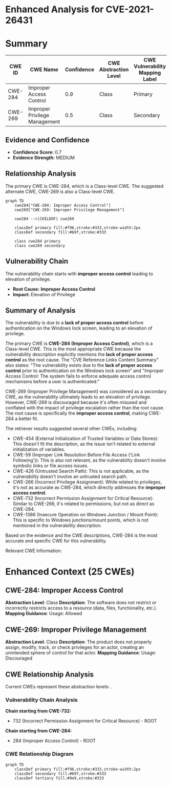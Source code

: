 # Enhanced Analysis for CVE-2021-26431

# Summary
| CWE ID  | CWE Name | Confidence | CWE Abstraction Level | CWE Vulnerability Mapping Label | CWE-Vulnerability Mapping Notes |
|-----------------|----------------------------------------------------|-------------------|--------------------------|-----------------------------------|-----------------------------------|
| CWE-284 | Improper Access Control | 0.9 | Class | Primary | Allowed |
| CWE-269 | Improper Privilege Management | 0.5 | Class | Secondary | Discouraged |

## Evidence and Confidence

*   **Confidence Score:** 0.7
*   **Evidence Strength:** MEDIUM

## Relationship Analysis
The primary CWE is CWE-284, which is a Class-level CWE. The suggested alternate CWE, CWE-269 is also a Class-level CWE.
```mermaid
graph TD
    cwe284["CWE-284: Improper Access Control"]
    cwe269["CWE-269: Improper Privilege Management"]

    cwe284 -->|CHILDOF| cwe269
    
    classDef primary fill:#f96,stroke:#333,stroke-width:2px
    classDef secondary fill:#69f,stroke:#333
    
    class cwe284 primary
    class cwe269 secondary
```

## Vulnerability Chain
The vulnerability chain starts with **improper access control** leading to elevation of privilege.
  - **Root Cause:** **Improper Access Control**
  - **Impact:** Elevation of Privilege

## Summary of Analysis
The vulnerability is due to a **lack of proper access control** before authentication on the Windows lock screen, leading to an elevation of privilege.

The primary CWE is **CWE-284 (Improper Access Control)**, which is a Class-level CWE. This is the most appropriate CWE because the vulnerability description explicitly mentions the **lack of proper access control** as the root cause. The "CVE Reference Links Content Summary" also states: "The vulnerability exists due to the **lack of proper access control** prior to authentication on the Windows lock screen" and "Improper Access Control: The system fails to enforce adequate access control mechanisms before a user is authenticated."

CWE-269 (Improper Privilege Management) was considered as a secondary CWE, as the vulnerability ultimately leads to an elevation of privilege. However, CWE-269 is discouraged because it's often misused and conflated with the impact of privilege escalation rather than the root cause. The root cause is specifically the **improper access control**, making CWE-284 a better fit.

The retriever results suggested several other CWEs, including:
* CWE-454 (External Initialization of Trusted Variables or Data Stores): This doesn't fit the description, as the issue isn't related to external initialization of variables.
* CWE-59 (Improper Link Resolution Before File Access ('Link Following')): This is also not relevant, as the vulnerability doesn't involve symbolic links or file access issues.
* CWE-426 (Untrusted Search Path): This is not applicable, as the vulnerability doesn't involve an untrusted search path.
* CWE-266 (Incorrect Privilege Assignment): While related to privileges, it's not as accurate as CWE-284, which directly addresses the **improper access control**.
* CWE-732 (Incorrect Permission Assignment for Critical Resource): Similar to CWE-266, it's related to permissions, but not as direct as CWE-284.
* CWE-1386 (Insecure Operation on Windows Junction / Mount Point): This is specific to Windows junctions/mount points, which is not mentioned in the vulnerability description.

Based on the evidence and the CWE descriptions, CWE-284 is the most accurate and specific CWE for this vulnerability.

Relevant CWE Information:

# Enhanced Context (25 CWEs)

## CWE-284: Improper Access Control
**Abstraction Level**: Class
**Description**: The software does not restrict or incorrectly restricts access to a resource (data, files, functionality, etc.).
**Mapping Guidance**: Usage: Allowed
## CWE-269: Improper Privilege Management
**Abstraction Level**: Class
**Description**: The product does not properly assign, modify, track, or check privileges for an actor, creating an unintended sphere of control for that actor.
**Mapping Guidance**: Usage: Discouraged


## CWE Relationship Analysis

Current CWEs represent these abstraction levels: .


### Vulnerability Chain Analysis

**Chain starting from CWE-732:**
- 732 (Incorrect Permission Assignment for Critical Resource) - ROOT


**Chain starting from CWE-284:**
- 284 (Improper Access Control) - ROOT



### CWE Relationship Diagram

```mermaid
graph TD
    classDef primary fill:#f96,stroke:#333,stroke-width:2px
    classDef secondary fill:#69f,stroke:#333
    classDef tertiary fill:#9e9,stroke:#333
```